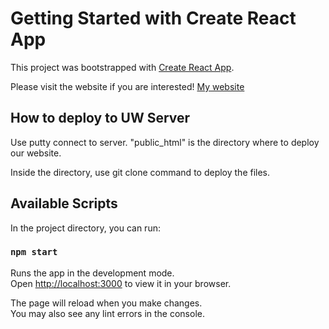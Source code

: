 # Getting Started with Create React App

This project was bootstrapped with [Create React App](https://github.com/facebook/create-react-app).

Please visit the website if you are interested! [My website](http://students.washington.edu/raysu)

## How to deploy to UW Server
Use putty connect to server. "public_html" is the directory where to deploy our website.

Inside the directory, use git clone command to deploy the files.

## Available Scripts

In the project directory, you can run:

### `npm start`

Runs the app in the development mode.\
Open [http://localhost:3000](http://localhost:3000) to view it in your browser.

The page will reload when you make changes.\
You may also see any lint errors in the console.

